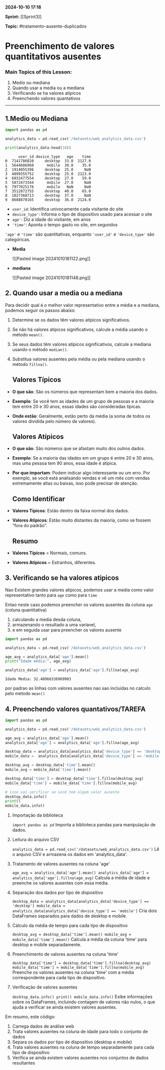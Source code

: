 
**2024-10-10 17:18**

**Sprint:** [[Sprint3]]

**Topic:** #tratamento-ausente-duplicados 


# **Preenchimento de valores quantitativos ausentes**
### Main Topics of this Lesson:

1. Medio ou mediana
2. Quando usar a media ou a mediana
3. Verificando se ha valores atipicos
4. Preenchendo valores quantativos

---


## **1.Medio ou Mediana**

```python
import pandas as pd

analytics_data = pd.read_csv('/datasets/web_analytics_data.csv')

print(analytics_data.head(10))
```

```
      user_id device_type   age    time
0  7141786820     desktop  33.0  2127.0
1  5644686960      mobile  30.0    35.0
2  1914055396     desktop  25.0     NaN
3  4099355752     desktop  25.0  2123.0
4  6032477554     desktop  27.0    59.0
5  5872473344      mobile  27.0     NaN
6  7977025176      mobile   NaN     NaN
7  3512872755     desktop  40.0    65.0
8  1827368713     desktop  37.0     NaN
9  8688870165     desktop  36.0  2124.0
```

- `user_id`: Identifica univocamente cada visitante do site
- `device_type'`: Informa o tipo de dispositivo usado para acessar o site
- `age'`: Diz a idade do visitante, em anos
- `'time'`: Aponta o tempo gasto no site, em segundos

`'age'` e `'time'` são quantitativas, enquanto `'user_id'` e `'device_type'` são categóricas.

- **Media**

	![[Pasted image 20241010181122.png]]

- **mediana**

	![[Pasted image 20241010181148.png]]


## **2. Quando usar a media ou a mediana**

Para decidir qual é o melhor valor representativo entre a média e a mediana, podemos seguir os passos abaixo:

1. Determine se os dados têm valores atípicos significativos.
2. Se não há valores atípicos significativos, calcule a média usando o método `mean()`.
3. Se seus dados têm valores atípicos significativos, calcule a mediana usando o método `median()`.
4. Substitua valores ausentes pela média ou pela mediana usando o método `fillna()`.

	## Valores Típicos

- **O que são**: São os números que representam bem a maioria dos dados.
- **Exemplo**: Se você tem as idades de um grupo de pessoas e a maioria tem entre 20 e 30 anos, essas idades são consideradas típicas.
- **Onde estão**: Geralmente, estão perto da média (a soma de todos os valores dividida pelo número de valores).
	## Valores Atípicos

- **O que são**: São números que se afastam muito dos outros dados.
- **Exemplo**: Se a maioria das idades em um grupo é entre 20 e 30 anos, mas uma pessoa tem 90 anos, essa idade é atípica.
- **Por que importam**: Podem indicar algo interessante ou um erro. Por exemplo, se você está analisando vendas e vê um mês com vendas extremamente altas ou baixas, isso pode precisar de atenção.
	## Como Identificar

- **Valores Típicos**: Estão dentro da faixa normal dos dados.
- **Valores Atípicos**: Estão muito distantes da maioria, como se fossem "fora do padrão".

	## Resumo

- **Valores Típicos** = Normais, comuns.
- **Valores Atípicos** = Estranhos, diferentes.

## **3. Verificando se ha valores atipicos**

Nao Existem grandes valores atipicos, podemos usar a media como valor representativo tanto para `age` como para `time`

Entao neste caso podemos preencher os valores ausentes  da coluna `age` (coluna quantitativa) 
1. calculando a media desda coluna, 
2. armazenando o resultado a uma variavel, 
3. e em seguida usar para preencher os valores ausente

```python
import pandas as pd

analytics_data = pd.read_csv('/datasets/web_analytics_data.csv')

age_avg = analytics_data['age'].mean()
print("Idade média:", age_avg)

analytics_data['age'] = analytics_data['age'].fillna(age_avg)

```

```
Idade Media: 32.48966336969903
```

por padrao as linhas com valores ausentes nao sao incluidas no calculo pelo metodo `mean()` 

## **4. Preenchendo valores quantativos/TAREFA**

```python
import pandas as pd

analytics_data = pd.read_csv('/datasets/web_analytics_data.csv')

age_avg = analytics_data['age'].mean()
analytics_data['age'] = analytics_data['age'].fillna(age_avg)

desktop_data = analytics_data[analytics_data['device_type'] == 'desktop']
mobile_data =  analytics_data[analytics_data['device_type'] == 'mobile']

desktop_avg = desktop_data['time'].mean()
mobile_avg = mobile_data['time'].mean()

desktop_data['time'] = desktop_data['time'].fillna(desktop_avg)
mobile_data['time'] = mobile_data['time'].fillna(mobile_avg)

# isso vai verificar se você tem algum valor ausente
desktop_data.info()
print()
mobile_data.info()
```

1. Importação da biblioteca
    
    `import pandas as pd`
    Importa a biblioteca pandas para manipulação de dados.
2. Leitura do arquivo CSV
    
    `analytics_data = pd.read_csv('/datasets/web_analytics_data.csv')`
    Lê o arquivo CSV e armazena os dados em 'analytics_data'.
3. Tratamento de valores ausentes na coluna 'age'
    
    `age_avg = analytics_data['age'].mean() analytics_data['age'] = analytics_data['age'].fillna(age_avg)`
    Calcula a média de idade e preenche os valores ausentes com essa média.
4. Separação dos dados por tipo de dispositivo
    
    `desktop_data = analytics_data[analytics_data['device_type'] == 'desktop'] mobile_data = analytics_data[analytics_data['device_type'] == 'mobile']`
    Cria dois DataFrames separados para dados de desktop e mobile.
5. Cálculo da média de tempo para cada tipo de dispositivo
    
    `desktop_avg = desktop_data['time'].mean() mobile_avg = mobile_data['time'].mean()`
    Calcula a média da coluna 'time' para desktop e mobile separadamente.
6. Preenchimento de valores ausentes na coluna 'time'
    
    `desktop_data['time'] = desktop_data['time'].fillna(desktop_avg) mobile_data['time'] = mobile_data['time'].fillna(mobile_avg)`
    Preenche os valores ausentes na coluna 'time' com a média correspondente para cada tipo de dispositivo.
7. Verificação de valores ausentes
    
    `desktop_data.info() print() mobile_data.info()`
    Exibe informações sobre os DataFrames, incluindo contagem de valores não nulos, o que ajuda a verificar se ainda existem valores ausentes.

Em resumo, este código:

1. Carrega dados de análise web
2. Trata valores ausentes na coluna de idade para todo o conjunto de dados
3. Separa os dados por tipo de dispositivo (desktop e mobile)
4. Trata valores ausentes na coluna de tempo separadamente para cada tipo de dispositivo
5. Verifica se ainda existem valores ausentes nos conjuntos de dados resultantes